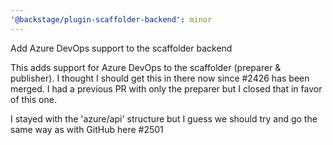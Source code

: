 ```yaml
---
'@backstage/plugin-scaffolder-backend': minor
---
```


Add Azure DevOps support to the scaffolder backend

This adds support for Azure DevOps to the scaffolder (preparer & publisher). I thought I should get this in there now since #2426 has been merged. I had a previous PR with only the preparer but I closed that in favor of this one.

I stayed with the 'azure/api' structure but I guess we should try and go the same way as with GitHub here #2501
